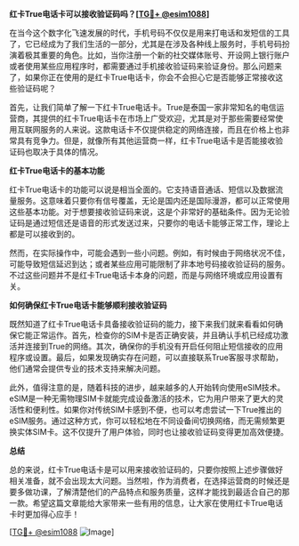 **红卡True电话卡可以接收验证码吗？[[TG💪+ @esim1088](https://t.me/s/esim1088)]**

在当今这个数字化飞速发展的时代，手机号码不仅仅是用来打电话和发短信的工具了，它已经成为了我们生活的一部分，尤其是在涉及各种线上服务时，手机号码扮演着极其重要的角色。比如，当你注册一个新的社交媒体账号、开设网上银行账户或者使用某些应用程序时，都需要通过手机接收验证码来验证身份。那么问题来了，如果你正在使用的是红卡True电话卡，你会不会担心它是否能够正常接收这些验证码呢？

首先，让我们简单了解一下红卡True电话卡。True是泰国一家非常知名的电信运营商，其提供的红卡True电话卡在市场上广受欢迎，尤其是对于那些需要经常使用互联网服务的人来说。这款电话卡不仅提供稳定的网络连接，而且在价格上也非常具有竞争力。但是，就像所有其他运营商一样，红卡True电话卡是否能接收验证码也取决于具体的情况。

**红卡True电话卡的基本功能**

红卡True电话卡的功能可以说是相当全面的。它支持语音通话、短信以及数据流量服务。这意味着只要你有信号覆盖，无论是国内还是国际漫游，都可以正常使用这些基本功能。对于想要接收验证码来说，这是个非常好的基础条件。因为无论验证码是通过短信还是语音的形式发送过来，只要你的电话卡能够正常工作，理论上都是可以接收到的。

然而，在实际操作中，可能会遇到一些小问题。例如，有时候由于网络状况不佳，可能导致短信延迟到达；或者某些应用可能限制了非本地号码接收验证码的服务。不过这些问题并不是红卡True电话卡本身的问题，而是与网络环境或应用设置有关。

**如何确保红卡True电话卡能够顺利接收验证码**

既然知道了红卡True电话卡具备接收验证码的能力，接下来我们就来看看如何确保它能正常运作。首先，检查你的SIM卡是否正确安装，并且确认手机已经成功激活并连接到True的网络。其次，确保你的手机没有开启任何阻止短信接收的应用程序或设置。最后，如果发现确实存在问题，可以直接联系True客服寻求帮助，他们通常会提供专业的技术支持来解决问题。

此外，值得注意的是，随着科技的进步，越来越多的人开始转向使用eSIM技术。eSIM是一种无需物理SIM卡就能完成设备激活的技术，它为用户带来了更大的灵活性和便利性。如果你对传统SIM卡感到不便，也可以考虑尝试一下True推出的eSIM服务。通过这种方式，你可以轻松地在不同设备间切换网络，而无需频繁更换实体SIM卡。这不仅提升了用户体验，同时也让接收验证码变得更加高效便捷。

**总结**

总的来说，红卡True电话卡是可以用来接收验证码的，只要你按照上述步骤做好相关准备，就不会出现太大问题。当然啦，作为消费者，在选择运营商的时候还是要多做功课，了解清楚他们的产品特点和服务质量，这样才能找到最适合自己的那一款。希望这篇文章能给大家带来一些有用的信息，让大家在使用红卡True电话卡时更加得心应手！

[[TG💪+ @esim1088](https://t.me/s/esim1088) ![Image](https://i.postimg.cc/4NQfJmqS/Snipaste-2025-05-13-00-14-12.png)]